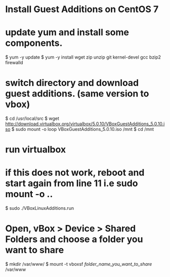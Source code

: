 Install Guest Additions on CentOS 7
===================================

# update yum and install some components. 
$ yum -y update
$ yum -y install wget zip unzip git kernel-devel gcc bzip2 firewalld

# switch directory and download guest additions. (same version to vbox)
$ cd /usr/local/src
$ wget http://download.virtualbox.org/virtualbox/5.0.10/VBoxGuestAdditions_5.0.10.iso
$ sudo mount -o loop VBoxGuestAdditions_5.0.10.iso /mnt
$ cd /mnt

# run virtualbox 
# if this does not work, reboot and start again from line 11 i.e sudo mount -o ..
$ sudo ./VBoxLinuxAdditions.run 

# Open, vBox > Device > Shared Folders and choose a folder you want to share

$ mkdir /var/www/
$ mount -t vboxsf *folder_name_you_want_to_share* /var/www

